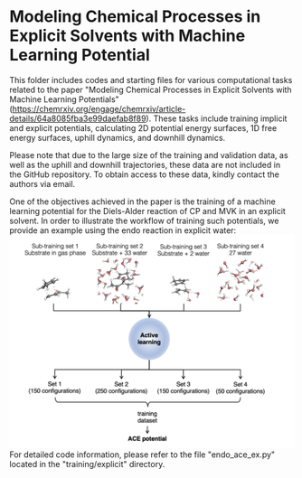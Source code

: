 #  Modeling Chemical Processes in Explicit Solvents with Machine Learning Potential

This folder includes codes and starting files for various computational tasks related to the paper "Modeling Chemical Processes in Explicit Solvents with Machine Learning Potentials" (https://chemrxiv.org/engage/chemrxiv/article-details/64a8085fba3e99daefab8f89). These tasks include training implicit and explicit potentials, calculating 2D potential energy surfaces, 1D free energy surfaces, uphill dynamics, and downhill dynamics. 

Please note that due to the large size of the training and validation data, as well as the uphill and downhill trajectories, these data are not included in the GitHub repository. To obtain access to these data, kindly contact the authors via email.

One of the objectives achieved in the paper is the training of a machine learning potential for the Diels-Alder reaction of CP and MVK in an explicit solvent. In order to illustrate the workflow of training such potentials, we provide an example using the endo reaction in explicit water:
![alt text](training_strategy.png)
For detailed code information, please refer to the file "endo_ace_ex.py" located in the "training/explicit" directory.
